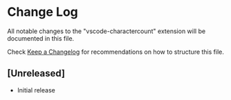# Change Log

All notable changes to the "vscode-charactercount" extension will be documented in this file.

Check [Keep a Changelog](http://keepachangelog.com/) for recommendations on how to structure this file.

## [Unreleased]

- Initial release